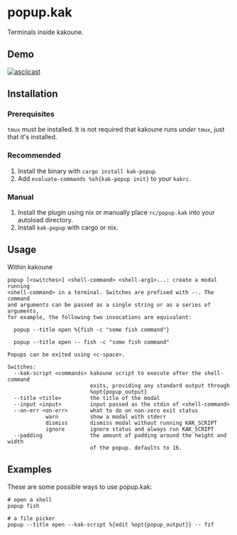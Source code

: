 # popup.kak

Terminals inside kakoune.

## Demo
[![asciicast](https://asciinema.org/a/590218.svg)][1]

## Installation
### Prerequisites
`tmux` must be installed. It is not required that kakoune runs _under_ `tmux`, just that it's installed.

### Recommended
1. Install the binary with `cargo install kak-popup`.
2. Add `evaluate-commands %sh{kak-popup init}` to your `kakrc`.

### Manual
1. Install the plugin using nix or manually place `rc/popup.kak` into your autoload directory.
2. Install `kak-popup` with cargo or nix.

## Usage
Within kakoune
```
popup [<switches>] <shell-command> <shell-arg1>...: create a modal running
<shell-command> in a terminal. Switches are prefixed with --. The command
and arguments can be passed as a single string or as a series of arguments,
for example, the following two invocations are equivalent:

  popup --title open %{fish -c "some fish command"}

  popup --title open -- fish -c "some fish command"

Popups can be exited using <c-space>.

Switches:
  --kak-script <commands> kakoune script to execute after the shell-command
                          exits, providing any standard output through
                          %opt{popup_output}
  --title <title>         the title of the modal
  --input <input>         input passed as the stdin of <shell-command>
  --on-err <on-err>       what to do on non-zero exit status
            warn          show a modal with stderr
            dismiss       dismiss modal without running KAK_SCRIPT
            ignore        ignore status and always run KAK_SCRIPT
  --padding               the amount of padding around the height and width
                          of the popup. defaults to 16.
```

## Examples
These are some possible ways to use popup.kak:

```kak
# open a shell
popup fish

# a file picker
popup --title open --kak-script %{edit %opt{popup_output}} -- fzf
```

[1]: https://asciinema.org/a/590218
